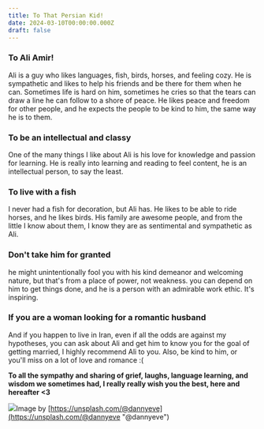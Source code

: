 ```yaml
---
title: To That Persian Kid!
date: 2024-03-10T00:00:00.000Z
draft: false
---
```


### To Ali Amir!

Ali is a guy who likes languages, fish, birds, horses, and feeling cozy. He is sympathetic and likes to help his friends and be there for them when he can. Sometimes life is hard on him, sometimes he cries so that the tears can draw a line he can follow to a shore of peace. He likes peace and freedom for other people, and he expects the people to be kind to him, the same way he is to them.

### To be an intellectual and classy

One of the many things I like about Ali is his love for knowledge and passion for learning. He is really into learning and reading to feel content, he is an intellectual person, to say the least.

### To live with a fish

I never had a fish for decoration, but Ali has. He likes to be able to ride horses, and he likes birds. His family are awesome people, and from the little I know about them, I know they are as sentimental and sympathetic as Ali.

### Don't take him for granted

he might unintentionally fool you with his kind demeanor and welcoming nature, but that's from a place of power, not weakness. you can depend on him to get things done, and he is a person with an admirable work ethic. It's inspiring.

### If you are a woman looking for a romantic husband

And if you happen to live in Iran, even if all the odds are against my hypotheses, you can ask about Ali and get him to know you for the goal of getting married, I highly recommend Ali to you. Also, be kind to him, or you'll miss on a lot of love and romance :(

**To all the sympathy and sharing of grief, laughs, language learning, and wisdom we sometimes had, I really really wish you the best, here and hereafter \<3**

![](/images/daoudi-aissa-absT1BNRDAI-unsplash.jpg)Image by [https://unsplash.com/@dannyeve](https://unsplash.com/@dannyeve "@dannyeve")
